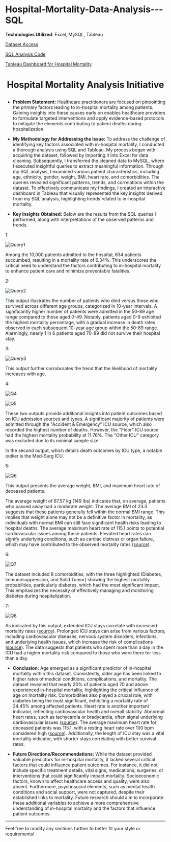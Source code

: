 # Hospital-Mortality-Data-Analysis---SQL

**Technologies Utilized**: Excel, MySQL, Tableau

[Dataset Access](https://www.kaggle.com/datasets/mitishaagarwal/patient)

[SQL Analysis Code](https://github.com/SharifAthar/Hospital-Mortality-Prediction-SQL/blob/main/Hospital_Mortality_SQL_Analysis.sql)

[Tableau Dashboard for Hospital Mortality](https://public.tableau.com/app/profile/sharif.athar/viz/HospitalMortalityDashboard/Dashboard1)

# <p align="center">Hospital Mortality Analysis Initiative</p>

- **Problem Statement:** Healthcare practitioners are focused on pinpointing the primary factors leading to in-hospital mortality among patients. Gaining insights into these causes early on enables healthcare providers to formulate targeted interventions and apply evidence-based protocols to mitigate the elements contributing to patient deaths during hospitalization.

- **My Methodology for Addressing the Issue:** To address the challenge of identifying key factors associated with in-hospital mortality, I conducted a thorough analysis using SQL and Tableau. My process began with acquiring the dataset, followed by importing it into Excel for data cleaning. Subsequently, I transferred the cleaned data to MySQL, where I executed insightful queries to extract meaningful information. Through my SQL analysis, I examined various patient characteristics, including age, ethnicity, gender, weight, BMI, heart rate, and comorbidities. The queries revealed significant patterns, trends, and correlations within the dataset. To effectively communicate my findings, I created an interactive dashboard in Tableau that visually represented the key insights derived from my SQL analysis, highlighting trends related to in-hospital mortality.

- **Key Insights Obtained:** Below are the results from the SQL queries I performed, along with interpretations of the observed patterns and trends.

1: 

![Query1](https://i.ibb.co/SV4r1Rt/Screen-Shot-2023-06-29-at-4-52-19-PM.png)

Among the 10,000 patients admitted to the hospital, 634 patients succumbed, resulting in a mortality rate of 6.34%. This underscores the critical need to understand the factors contributing to in-hospital mortality to enhance patient care and minimize preventable fatalities.

2:

![Query2](https://i.ibb.co/XC5qXg8/Screen-Shot-2023-06-29-at-7-44-37-PM.png)

This output illustrates the number of patients who died versus those who survived across different age groups, categorized in 10-year intervals. A significantly higher number of patients were admitted in the 50-89 age range compared to those aged 0-49. Notably, patients aged 0-9 exhibited the highest mortality percentage, with a gradual increase in death rates observed in each subsequent 10-year age group within the 50-89 range. Alarmingly, nearly 1 in 6 patients aged 70-89 did not survive their hospital stay.

3:

![Query3](https://i.ibb.co/MnB3M5L/Screen-Shot-2023-06-29-at-7-56-52-PM.png)

This output further corroborates the trend that the likelihood of mortality increases with age.

4:

![Q4](https://i.ibb.co/54ZBMBH/Screen-Shot-2023-06-29-at-8-08-53-PM.png)

![Q5](https://i.ibb.co/mJB1cxY/Screen-Shot-2023-06-29-at-8-09-28-PM.png)

These two outputs provide additional insights into patient outcomes based on ICU admission sources and types. A significant majority of patients were admitted through the "Accident & Emergency" ICU source, which also recorded the highest number of deaths. However, the "Floor" ICU source had the highest mortality probability at 11.76%. The "Other ICU" category was excluded due to its minimal sample size.

In the second output, which details death outcomes by ICU type, a notable outlier is the Med-Surg ICU.

5: 

![Q6](https://i.ibb.co/5cCNgyW/Screen-Shot-2023-06-29-at-8-32-29-PM.png)

This output presents the average weight, BMI, and maximum heart rate of deceased patients. 

The average weight of 67.57 kg (149 lbs) indicates that, on average, patients who passed away had a moderate weight. The average BMI of 23.3 suggests that these patients generally fell within the normal BMI range. This implies that weight alone may not be a definitive factor in mortality, as individuals with normal BMI can still face significant health risks leading to hospital deaths. The average maximum heart rate of 115.1 points to potential cardiovascular issues among these patients. Elevated heart rates can signify underlying conditions, such as cardiac distress or organ failure, which may have contributed to the observed mortality rates ([source](https://www.mayoclinic.org/diseases-conditions/tachycardia/symptoms-causes/syc-20355127)).

6: 

![Q7](https://i.ibb.co/GHb3dnT/Screen-Shot-2023-06-29-at-8-48-21-PM.png)

The dataset included 8 comorbidities, with the three highlighted (Diabetes, Immunosuppression, and Solid Tumor) showing the highest mortality probabilities, particularly diabetes, which had the most significant impact. This emphasizes the necessity of effectively managing and monitoring diabetes during hospitalization.

7: 

![Q8](https://i.ibb.co/Tkc9RVr/Screen-Shot-2023-07-01-at-2-56-23-PM.png)

As indicated by this output, extended ICU stays correlate with increased mortality rates ([source](https://pubmed.ncbi.nlm.nih.gov/26571190/#:~:text=One%2Dyear%20mortality%20was%2026.6,the%20need%20for%20mechanical%20ventilation.)). Prolonged ICU stays can arise from various factors, including cardiovascular diseases, nervous system disorders, infections, and underlying health issues, which increase the risk of complications ([source](https://www.ncbi.nlm.nih.gov/pmc/articles/PMC5884409/#:~:text=Our%20study%20showed%20a%20significantly,the%20length%20of%20stay%20increases.)). The data suggests that patients who spent more than a day in the ICU had a higher mortality risk compared to those who were there for less than a day.

- **Conclusion:** Age emerged as a significant predictor of in-hospital mortality within this dataset. Consistently, older age has been linked to higher rates of medical conditions, complications, and mortality. The dataset revealed that nearly 20% of patients aged 70 and above experienced in-hospital mortality, highlighting the critical influence of age on mortality risk. Comorbidities also played a crucial role, with diabetes being the most significant, exhibiting a mortality rate of 24.45% among affected patients. Heart rate is another important indicator, reflecting cardiovascular health and overall stability. Abnormal heart rates, such as tachycardia or bradycardia, often signal underlying cardiovascular issues ([source](https://www.mayoclinic.org/diseases-conditions/tachycardia/symptoms-causes/syc-20355127)). The average maximum heart rate for deceased patients was 115.1, with a resting heart rate over 100 bpm considered high ([source](https://www.healthline.com/health/dangerous-heart-rate)). Additionally, the length of ICU stay was a vital mortality indicator, with shorter stays correlating with better survival rates.

- **Future Directions/Recommendations:** While the dataset provided valuable predictors for in-hospital mortality, it lacked several critical factors that could influence patient outcomes. For instance, it did not include specific treatment details, vital signs, medications, surgeries, or interventions that could significantly impact mortality. Socioeconomic factors, known to affect healthcare access and quality, were also absent. Furthermore, psychosocial elements, such as mental health conditions and social support, were not captured, despite their established links to mortality. Future research should aim to incorporate these additional variables to achieve a more comprehensive understanding of in-hospital mortality and the factors that influence patient outcomes.

--- 

Feel free to modify any sections further to better fit your style or requirements!
